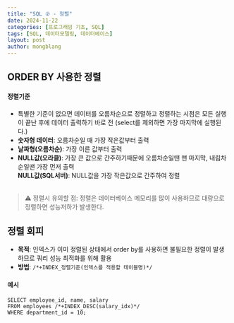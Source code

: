 ```yaml
---
title: "SQL ② - 정렬"
date: 2024-11-22 
categories: [프로그래밍 기초, SQL]
tags: [SQL, 데이터모델링, 데이터베이스]
layout: post
author: mongblang
---
```


## ORDER BY 사용한 정렬   
#### 정렬기준  
- 특별한 기준이 없으면 데이터를 오름차순으로 정렬하고 정렬하는 시점은 모든 실행이 끝난 후에 데이터 출력하기 바로 전 (select를 제외하면 가장 마지막에 실행된다.)
- **숫자형 데이터**: 오름차순일 때 가장 작은값부터 출력
- **날짜형(오름차순)**: 가장 이른 값부터 출력 
- **NULL값(오라클)**: 가장 큰 값으로 간주하기때문에 오름차순일땐 맨 마지막, 내림차순일땐 가장 먼저 출력  
  **NULL값(SQL서버)**: NULL값을 가장 작은값으로 간주하여 정렬   
&nbsp;  

> ⚠️ 정렬시 유의할 점: 정렬은 데이터베이스 메모리를 많이 사용하므로 대량으로 정렬하면 성능저하가 발생한다.   

## **정렬 회피**  
- **목적**: 인덱스가 이미 정렬된 상태에서 order by를 사용하면 불필요한 정렬이 발생하므로 쿼리 성능 최적화를 위해 활용 
- **방법**: `/*+INDEX_정렬기준(인덱스를 적용할 테이블명)*/`  

#### 예시  

```
SELECT employee_id, name, salary
FROM employees /*+INDEX_DESC(salary_idx)*/
WHERE department_id = 10;
```
